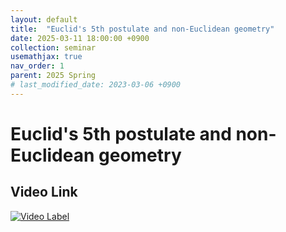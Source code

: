 ```yaml
---
layout: default
title:  "Euclid's 5th postulate and non-Euclidean geometry"
date: 2025-03-11 18:00:00 +0900
collection: seminar
usemathjax: true
nav_order: 1
parent: 2025 Spring
# last_modified_date: 2023-03-06 +0900
---
```

# Euclid's 5th postulate and non-Euclidean geometry
<!-- ## <center> Abstract </center>
Francis Guthrie claimed in 1852 the four color problem. We
proof two essential lemmas and then solve six color problem. We expand
the proof of six color problem into five, four color problem. Kempe
published this proof in 1879. However the flaw was discovered in 1890
by Heawood. Although flawed, Kempe’s idea was used as one of a basic
tool. -->
## Video Link

[![Video Label](pictures/16_desire.jpg)](https://www.youtube.com/watch?v=swJ4MwjTVJ0)

<!-- ## PDF Download -->

<!-- <a target='_blank' href='../2024-1/2024-1_download/crime.pdf'>What is Counting? PDF</a> -->